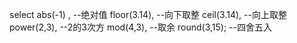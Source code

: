 select
abs(-1)  ,    --绝对值
floor(3.14),  --向下取整
ceil(3.14),   --向上取整
power(2,3),   --2的3次方
mod(4,3),     --取余
round(3,15);  --四舍五入